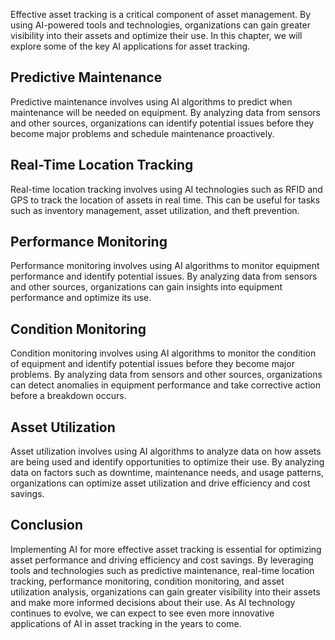 
Effective asset tracking is a critical component of asset management. By using AI-powered tools and technologies, organizations can gain greater visibility into their assets and optimize their use. In this chapter, we will explore some of the key AI applications for asset tracking.

Predictive Maintenance
----------------------

Predictive maintenance involves using AI algorithms to predict when maintenance will be needed on equipment. By analyzing data from sensors and other sources, organizations can identify potential issues before they become major problems and schedule maintenance proactively.

Real-Time Location Tracking
---------------------------

Real-time location tracking involves using AI technologies such as RFID and GPS to track the location of assets in real time. This can be useful for tasks such as inventory management, asset utilization, and theft prevention.

Performance Monitoring
----------------------

Performance monitoring involves using AI algorithms to monitor equipment performance and identify potential issues. By analyzing data from sensors and other sources, organizations can gain insights into equipment performance and optimize its use.

Condition Monitoring
--------------------

Condition monitoring involves using AI algorithms to monitor the condition of equipment and identify potential issues before they become major problems. By analyzing data from sensors and other sources, organizations can detect anomalies in equipment performance and take corrective action before a breakdown occurs.

Asset Utilization
-----------------

Asset utilization involves using AI algorithms to analyze data on how assets are being used and identify opportunities to optimize their use. By analyzing data on factors such as downtime, maintenance needs, and usage patterns, organizations can optimize asset utilization and drive efficiency and cost savings.

Conclusion
----------

Implementing AI for more effective asset tracking is essential for optimizing asset performance and driving efficiency and cost savings. By leveraging tools and technologies such as predictive maintenance, real-time location tracking, performance monitoring, condition monitoring, and asset utilization analysis, organizations can gain greater visibility into their assets and make more informed decisions about their use. As AI technology continues to evolve, we can expect to see even more innovative applications of AI in asset tracking in the years to come.
